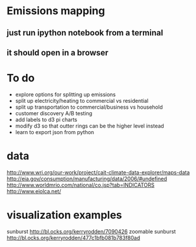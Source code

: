 # Emissions mapping

## just run ipython notebook from a terminal
## it should open in a browser

# To do
- explore options for splitting up emissions
- split up electricity/heating to commercial vs residential
- split up transportation to commercial/business vs household
- customer discovery A/B testing
- add labels to d3 pi charts
- modify d3 so that outter rings can be the higher level instead
- learn to export json from python

# data
<http://www.wri.org/our-work/project/cait-climate-data-explorer/maps-data>
<http://eia.gov/consumption/manufacturing/data/2006/#undefined>
<http://www.worldmrio.com/national/co.jsp?tab=INDICATORS>
<http://www.eiolca.net/>

# visualization examples
sunburst
<http://bl.ocks.org/kerryrodden/7090426>
zoomable sunburst
<http://bl.ocks.org/kerryrodden/477c1bfb081b783f80ad>